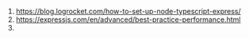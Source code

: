 1. https://blog.logrocket.com/how-to-set-up-node-typescript-express/
2. https://expressjs.com/en/advanced/best-practice-performance.html
3.
